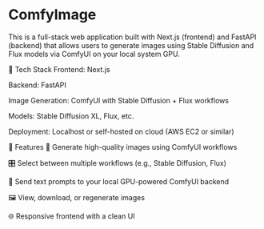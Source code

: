 # ComfyImage
This is a full-stack web application built with Next.js (frontend) and FastAPI (backend) that allows users to generate images using Stable Diffusion and Flux models via ComfyUI on your local system GPU.

🔧 Tech Stack
Frontend: Next.js

Backend: FastAPI

Image Generation: ComfyUI with Stable Diffusion + Flux workflows

Models: Stable Diffusion XL, Flux, etc.

Deployment: Localhost or self-hosted on cloud (AWS EC2 or similar)

🚀 Features
🌠 Generate high-quality images using ComfyUI workflows

🎛️ Select between multiple workflows (e.g., Stable Diffusion, Flux)

🧠 Send text prompts to your local GPU-powered ComfyUI backend

🖼️ View, download, or regenerate images

🌐 Responsive frontend with a clean UI